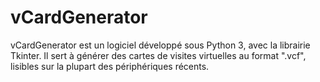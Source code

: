 # vCardGenerator
vCardGenerator est un logiciel développé sous Python 3, avec la librairie Tkinter. 
Il sert à générer des cartes de visites virtuelles au format ".vcf", lisibles sur la plupart des périphériques récents.
